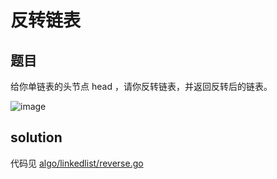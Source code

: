 反转链表
===

## 题目

给你单链表的头节点 head ，请你反转链表，并返回反转后的链表。

![image](https://user-images.githubusercontent.com/11701497/187323565-d404328a-dd0a-45f3-9588-4697288ae4f4.png)

## solution

代码见 [algo/linkedlist/reverse.go](../algo/linkedlist/reverse.go)